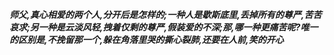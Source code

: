 ***师父,真心相爱的两个人,分开后是怎样的;一种人是歇斯底里,丢掉所有的尊严,苦苦哀求;另一种是云淡风轻,拽着仅剩的尊严,假装爱的不深;那,哪一种更痛苦呢?唯一的区别是,不挽留那一个,躲在角落里哭的撕心裂肺,还要在人前,笑的开心***